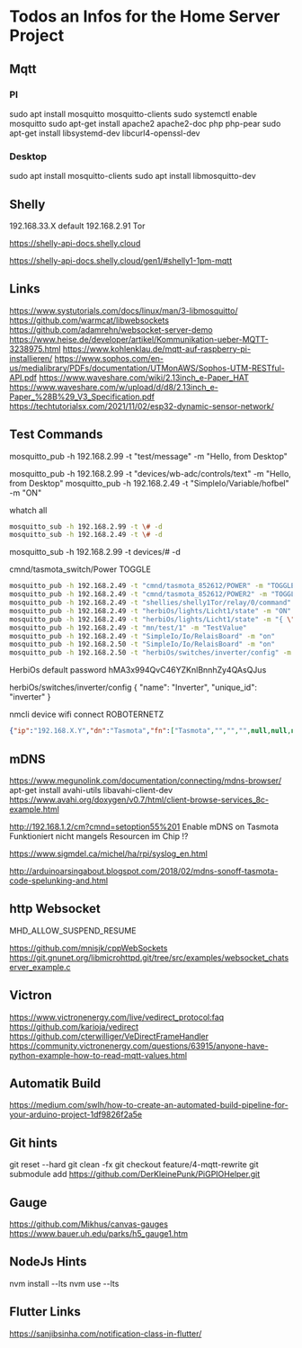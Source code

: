# Todos an Infos for the Home Server Project

## Mqtt

### PI

sudo apt install mosquitto mosquitto-clients
sudo systemctl enable mosquitto
sudo apt-get install apache2 apache2-doc php php-pear
sudo apt-get install libsystemd-dev libcurl4-openssl-dev

### Desktop

sudo apt install mosquitto-clients
sudo apt install libmosquitto-dev

## Shelly

192.168.33.X default
192.168.2.91 Tor

https://shelly-api-docs.shelly.cloud

https://shelly-api-docs.shelly.cloud/gen1/#shelly1-1pm-mqtt

## Links

https://www.systutorials.com/docs/linux/man/3-libmosquitto/
https://github.com/warmcat/libwebsockets
https://github.com/adamrehn/websocket-server-demo
https://www.heise.de/developer/artikel/Kommunikation-ueber-MQTT-3238975.html
https://www.kohlenklau.de/mqtt-auf-raspberry-pi-installieren/
https://www.sophos.com/en-us/medialibrary/PDFs/documentation/UTMonAWS/Sophos-UTM-RESTful-API.pdf
https://www.waveshare.com/wiki/2.13inch_e-Paper_HAT
https://www.waveshare.com/w/upload/d/d8/2.13inch_e-Paper_%28B%29_V3_Specification.pdf
https://techtutorialsx.com/2021/11/02/esp32-dynamic-sensor-network/

## Test Commands

mosquitto_pub -h 192.168.2.99 -t "test/message" -m "Hello, from Desktop"

mosquitto_pub -h 192.168.2.99 -t "devices/wb-adc/controls/text" -m "Hello, from Desktop"
mosquitto_pub -h 192.168.2.49 -t "SimpleIo/Variable/hofbel" -m "ON"

whatch all

```bash
mosquitto_sub -h 192.168.2.99 -t \# -d
mosquitto_sub -h 192.168.2.49 -t \# -d
```

mosquitto_sub -h 192.168.2.99 -t devices/# -d

cmnd/tasmota_switch/Power TOGGLE

```bash
mosquitto_pub -h 192.168.2.49 -t "cmnd/tasmota_852612/POWER" -m "TOGGLE"
mosquitto_pub -h 192.168.2.49 -t "cmnd/tasmota_852612/POWER2" -m "TOGGLE" or ON / OFF
mosquitto_pub -h 192.168.2.49 -t "shellies/shelly1Tor/relay/0/command" -m "toggle" or on / off
mosquitto_pub -h 192.168.2.49 -t "herbiOs/lights/Licht1/state" -m "ON"
mosquitto_pub -h 192.168.2.49 -t "herbiOs/lights/Licht1/state" -m "{ \"state\" : \"ON\", \"brightness\" : 125}"
mosquitto_pub -h 192.168.2.49 -t "mn/test/1" -m "TestValue"
mosquitto_pub -h 192.168.2.49 -t "SimpleIo/Io/RelaisBoard" -m "on"
mosquitto_pub -h 192.168.2.50 -t "SimpleIo/Io/RelaisBoard" -m "on"
mosquitto_pub -h 192.168.2.50 -t "herbiOs/switches/inverter/config" -m "{ \"name\": \"Inverter\", \"unique_id\": \"inverter\" }"
```

HerbiOs default password hMA3x994QvC46YZKnlBnnhZy4QAsQJus

herbiOs/switches/inverter/config
{ "name": "Inverter", "unique_id": "inverter" }

nmcli device wifi connect ROBOTERNETZ

```Json
{"ip":"192.168.X.Y","dn":"Tasmota","fn":["Tasmota","","","",null,null,null,null],"hn":"tasmota-852612-1554","mac":"84CCA8852612","md":"4CH Relay","ty":0,"if":0,"ofln":"Offline","onln":"Online","state":["OFF","ON","TOGGLE","HOLD"],"sw":"10.0.0","t":"tasmota_852612","ft":"%prefix%/%topic%/","tp":["cmnd","stat","tele"],"rl":[1,1,1,1,0,0,0,0],"swc":[-1,-1,-1,-1,-1,-1,-1,-1],"swn":[null,null,null,null,null,null,null,null],"btn":[0,0,0,0,0,0,0,0],"so":{"4":0,"11":0,"13":0,"17":0,"20":0,"30":0,"68":0,"73":0,"82":0,"114":0,"117":0},"lk":0,"lt_st":0,"sho":[0,0,0,0],"ver":1}
```

## mDNS

https://www.megunolink.com/documentation/connecting/mdns-browser/
apt-get install avahi-utils
libavahi-client-dev
https://www.avahi.org/doxygen/v0.7/html/client-browse-services_8c-example.html

http://192.168.1.2/cm?cmnd=setoption55%201 Enable mDNS on Tasmota
Funktioniert nicht mangels Resourcen im Chip !?

https://www.sigmdel.ca/michel/ha/rpi/syslog_en.html

http://arduinoarsingabout.blogspot.com/2018/02/mdns-sonoff-tasmota-code-spelunking-and.html

## http  Websocket

MHD_ALLOW_SUSPEND_RESUME

https://github.com/mnisjk/cppWebSockets
https://git.gnunet.org/libmicrohttpd.git/tree/src/examples/websocket_chatserver_example.c

## Victron

https://www.victronenergy.com/live/vedirect_protocol:faq
https://github.com/karioja/vedirect
https://github.com/cterwilliger/VeDirectFrameHandler
https://community.victronenergy.com/questions/63915/anyone-have-python-example-how-to-read-mqtt-values.html

## Automatik Build

https://medium.com/swlh/how-to-create-an-automated-build-pipeline-for-your-arduino-project-1df9826f2a5e

## Git hints

git reset --hard
git clean -fx
git checkout feature/4-mqtt-rewrite
git submodule add https://github.com/DerKleinePunk/PiGPIOHelper.git

## Gauge

https://github.com/Mikhus/canvas-gauges
https://www.bauer.uh.edu/parks/h5_gauge1.htm

## NodeJs Hints

nvm install --lts
nvm use --lts

## Flutter Links

https://sanjibsinha.com/notification-class-in-flutter/